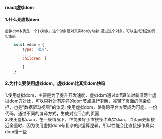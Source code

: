 #### react虚拟dom

#### 1.什么是虚拟dom 
    虚拟dom本质是一个js对象，这个对象是对真实dom的映射,通过这个对象，可以生成对应的真实dom
```js
    const vdom = {
        type: 'div',
        ...,
        children: [

        ]
    }
```
#### 2.为什么要使用虚拟dom，虚拟dom比真实dom快吗
1.使用虚拟dom，主要是为了提升开发速度，虚拟dom通过diff算法对新旧两个虚拟dom的对比，可以只针对有差异的dom节点进行更新，减轻了页面的渲染负担，也是"数据驱动视图"的体现. 使用虚拟dom，使得跨平台方案成为可能，一份代码，通过不同的编译方式，生成对应平台的页面  
2.使用虚拟dom，在一般情况下，性能要好于直接操作真实dom，当页面更新接近全量时，因为使用虚拟dom有复杂的js运算逻辑，所以性能会比直接操作真实dom慢一些